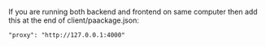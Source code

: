 If you are running both backend and frontend on same computer then add this at the end of client/paackage.json:
```
"proxy": "http://127.0.0.1:4000"
```
